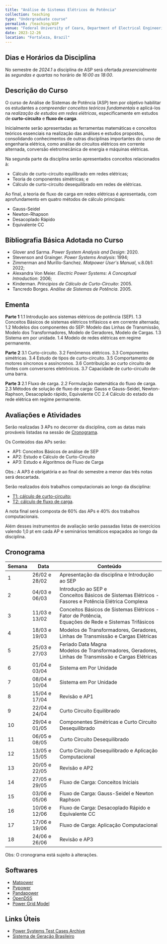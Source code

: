 ```yaml
---
title: "Análise de Sistemas Elétricos de Potência"
collection: teaching
type: "Undergraduate course"
permalink: /teaching/ASP
venue: "Federal University of Ceara, Department of Electrical Engineering"
date: 2023-12-26
location: "Fortaleza, Brazil"
---
```


## Dias e Horários da Disciplina

No semestre de *2024.1* a disciplina de ASP será ofertada *presencialmente* às *segundas e quartas* no horário de *16:00 as 18:00*.

## Descrição do Curso

O curso de Análise de Sistemas de Potência (ASP) tem por objetivo habilitar os estudantes a *compreender conceitos teóricos fundamentais* e aplicá-los na *realização de estudos em redes elétricas*, especificamente em estudos de **curto-circuito** e **fluxo de carga**.

Inicialmente serão apresentadas as ferramentas matemáticas e conceitos teóricos essenciais na realização das análises e estudos propostos, consolidando conhecimentos de outras disciplinas importantes do curso de engenharia elétrica, como análise de circuitos elétricos em corrente alternada, conversão eletromecânica de energia e máquinas elétricas.

Na segunda parte da disciplina serão apresentados conceitos relacionados à:
- Cálculo de curto-circuito equilibrado em redes elétricas;
- Teoria de componentes simétricas; e
- Cálculo de curto-circuito desequilibrado em redes de elétricas.

Ao final, a teoria de fluxo de carga em redes elétricas é apresentada, com aprofundamento em quatro métodos de cálculo principais:
- Gauss-Seidel
- Newton-Rhapson
- Desacoplado Rápido
- Equivalente CC

## Bibliografia Básica Adotada no Curso

- Glover and Sarma. *Power System Analysis and Design*: 2020.
- Stevenson and Grainger. *Power Systems Analysis*: 1994;
- Zimmerman and Murillo-Sanchez. *Matpower User's Manual*, v.8.0b1: 2022;
- Alexandra Von Meier. *Electric Power Systems: A Conceptual Introduction*: 2006;
- Kinderman. *Principios de Cálculo de Curto-Circuito*: 2005.
- Tancredo Borges. *Análise de Sistemas de Potência*. 2005.

## Ementa

**Parte 1**
1.1 Introdução aos sistemas elétricos de potência (SEP).
1.3 Conceitos Básicos de sistemas elétricos trifásicos e em corrente alternada;
1.2 Modelos dos componentes do SEP: Modelo das Linhas de Transmissão, Modelo dos Transformadores, Modelo de Geradores, Modelo de Cargas.
1.3 Sistema em por unidade.
1.4 Modelo de redes elétricas em regime permanente.

**Parte 2**
3.1 Curto-circuito.
3.2 Fenômenos elétricos.
3.3 Componentes simétricas.
3.4 Estudo de tipos de curto-circuito.
3.5 Comportamento de motores síncronos e assíncronos.
3.6 Contribuição ao curto circuito de fontes com conversores eletrônicos.
3.7 Capacidade de curto-circuito de uma barra.

**Parte 3**
2.1 Fluxo de carga.
2.2 Formulação matemática do fluxo de carga.
2.3 Métodos de solução de fluxo de carga: Gauss e Gauss-Seidel, Newton-Raphson, Desacoplado rápido, Equivalente CC
2.4 Cálculo do estado da rede elétrica em regime permanente.

## Avaliações e Atividades

Serão realizadas 3 APs no decorrer da disciplina, com as datas mais prováveis listadas na sessão de [Cronograma](#cronograma).

Os Conteúdos das APs serão:
- AP1: Conceitos Básicos de análise de SEP
- AP2: Estudo e Cálculo de Curto-Circuito
- AP3: Estudo e Algoritmos de Fluxo de Carga

Obs.: A AP3 é obrigatória e ao final do semestre a menor das três notas será descartada.

Serão realizados dois trabalhos computacionais ao longo da disciplina:
- [T1: cálculo de curto-circuito](/asp-t1);
- [T2: cálculo de fluxo de carga](/asp-t2).

A nota final será composta de 60% das APs e 40% dos trabalhos computacionais.

Além desses instrumentos de avaliação serão passadas listas de exercícios valendo 1,0 pt em cada AP e seminários temáticos espaçados ao longo da disciplina.

## Cronograma

| Semana | Data          | Conteúdo                                                                                               |
| ------ | ------------- | ------------------------------------------------------------------------------------------------------ |
| 1      | 26/02 e 28/02 | Apresentação da disciplina e Introdução ao SEP                                                         |
| 2      | 04/03 e 06/03 | Introdução ao SEP e <br>Conceitos Básicos de Sistemas Elétricos - Fasores e Potência Elétrica Complexa |
| 3      | 11/03 e 13/02 | Conceitos Básicos de Sistemas Elétricos - Fator de Potência,<br>Equações de Rede e Sistemas Trifásicos |
| 4      | 18/03 e 19/03 | Modelos de Transformadores, Geradores, Linhas de Transmissão e Cargas Elétricas                        |
| 5      | 25/03 e 27/03 | Feriado Data Magna<br>Modelos de Transformadores, Geradores, Linhas de Transmissão e Cargas Elétricas  |
| 6      | 01/04 e 03/04 | Sistema em Por Unidade                                                                                 |
| 7      | 08/04 e 10/04 | Sistema em Por Unidade                                                                                 |
| 8      | 15/04 e 17/04 | Revisão e AP1                                                                                          |
| 9      | 22/04 e 24/04 | Curto Circuito Equilibrado                                                                             |
| 10     | 29/04 e 01/05 | Componentes Simétricas e Curto Circuito Desequilibrado                                                 |
| 11     | 06/05 e 08/05 | Curto Circuito Desequilibrado                                                                          |
| 12     | 13/05 e 15/05 | Curto Circuito Desequilibrado e Aplicação Computacional                                                |
| 13     | 20/05 e 22/05 | Revisão e AP2                                                                                          |
| 14     | 27/05 e 29/05 | Fluxo de Carga: Conceitos Iniciais                                                                     |
| 15     | 03/06 e 05/06 | Fluxo de Carga: Gauss-Seidel e Newton Raphson                                                          |
| 16     | 10/06 e 12/06 | Fluxo de Carga: Desacoplado Rápido e Equivalente CC                                                    |
| 17     | 17/06 e 19/06 | Fluxo de Carga: Aplicação Computacional                                                                |
| 18     | 24/06 e 26/06 | Revisão e AP3                                                                                          |

Obs: O cronograma está sujeito à alterações.

## Softwares
- [Matpower](https://matpower.org/)
- [Pypower](https://pypi.org/project/PYPOWER/)
- [Pandapower](https://www.pandapower.org/)
- [OpenDSS](https://sourceforge.net/projects/electricdss/)
- [Power Grid Model](https://github.com/PowerGridModel/power-grid-model)

## Links Úteis
- [Power Systems Test Cases Archive](https://labs.ece.uw.edu/pstca/)
- [Sistema de Geração Brasileiro](https://app.powerbi.com/view?r=eyJrIjoiNjc4OGYyYjQtYWM2ZC00YjllLWJlYmEtYzdkNTQ1MTc1NjM2IiwidCI6IjQwZDZmOWI4LWVjYTctNDZhMi05MmQ0LWVhNGU5YzAxNzBlMSIsImMiOjR9)

